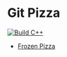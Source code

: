 # Git Pizza
[![Build C++](https://github.com/evanalba/gitpizza/actions/workflows/actions.yml/badge.svg)](https://github.com/evanalba/gitpizza/actions/workflows/actions.yml)
- [Frozen Pizza](frozen.md)

